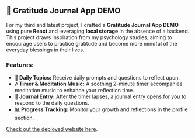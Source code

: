 ## 📝 Gratitude Journal App DEMO

For my third and latest project, I crafted a **Gratitude Journal App DEMO** using pure **React** and leveraging **local storage** in the absence of a backend. This project draws inspiration from my psychology studies, aiming to encourage users to practice gratitude and become more mindful of the everyday blessings in their lives.

### Features:
- **💭 Daily Topics:** Receive daily prompts and questions to reflect upon.
- **🎶 Timer & Meditation Music:** A soothing 2-minute timer accompanies meditation music to enhance your reflection time.
- **📖 Journal Entry:** After the timer lapses, a journal entry opens for you to respond to the daily questions.
- **📊 Progress Tracking:** Monitor your growth and reflections in the profile section.

[Check out the deployed website here](https://mindful-moments-woad.vercel.app). 
